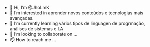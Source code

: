 - 👋 Hi, I’m @JhoLmK
- 👀 I’m interested in  aprender novos conteúdos e tecnologias mais avançadas.
- 🌱 I’m currently learning  vários tipos de linguagen de progrmação,  análises de sistemas e I.A
- 💞️ I’m looking to collaborate on ...
- 📫 How to reach me ...

<!---
JhoLmK/JhoLmK is a ✨ special ✨ repository because its `README.md` (this file) appears on your GitHub profile.
You can click the Preview link to take a look at your changes.
--->
